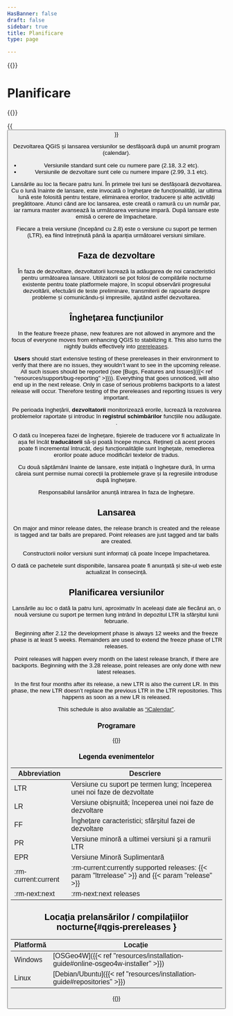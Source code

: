```yaml
---
HasBanner: false
draft: false
sidebar: true
title: Planificare
type: page

---
```

{{<content-start >}}
# Planificare
{{<roadmap >}}

{{<button class="is-primary1 is-rounded" link="https://qgis.org/schedule.ics" text="Subscribe to the roadmap iCalendar" >}}

Dezvoltarea QGIS și lansarea versiunilor se desfășoară după un anumit program (calendar).
- Versiunile standard sunt cele cu numere pare (2.18, 3.2 etc).
- Versiunile de dezvoltare sunt cele cu numere impare (2.99, 3.1 etc).

Lansările au loc la fiecare patru luni. În primele trei luni se desfășoară dezvoltarea. Cu o lună înainte de lansare, este invocată o înghețare de funcționalități, iar ultima lună este folosită pentru testare, eliminarea erorilor, traducere și alte activități pregătitoare. Atunci când are loc lansarea, este creată o ramură cu un număr par, iar ramura master avansează la următoarea versiune impară. După lansare este emisă o cerere de împachetare.

Fiecare a treia versiune (începând cu 2.8) este o versiune cu suport pe termen (LTR), ea fiind întreținută până la apariția următoarei versiuni similare.
## Faza de dezvoltare
În faza de dezvoltare, dezvoltatorii lucrează la adăugarea de noi caracteristici pentru următoarea lansare. Utilizatorii se pot folosi de compilările nocturne existente pentru toate platformele majore, în scopul observării progresului dezvoltării, efectuării de teste preliminare, transmiterii de rapoarte despre probleme și comunicându-și impresiile, ajutând astfel dezvoltarea.
## Înghețarea funcțiunilor
In the feature freeze phase, new features are not allowed in anymore and the focus of everyone moves from enhancing QGIS to stabilizing it. This also turns the nightly builds effectively into [prereleases](#qgis-prereleases).

**Users** should start extensive testing of these prereleases in their environment to verify that there are no issues, they wouldn’t want to see in the upcoming release. All such issues should be reported (see [Bugs, Features and Issues]({{< ref "resources/support/bug-reporting" >}})). Everything that goes unnoticed, will also end up in the next release. Only in case of serious problems backports to a latest release will occur. Therefore testing of the prereleases and reporting issues is very important.

Pe perioada înghețării, **dezvoltatorii** monitorizează erorile, lucrează la rezolvarea problemelor raportate și introduc în **registrul schimbărilor** funcțiile nou adăugate.                               .

O dată cu începerea fazei de înghețare, fișierele de traducere vor fi actualizate în așa fel încât **traducătorii** să-și poată începe munca. Rețineți că acest proces poate fi incremental întrucât, deși funcționalitățile sunt înghețate, remedierea erorilor poate aduce modificări textelor de tradus.

Cu două săptămâni înainte de lansare, este inițiată o înghețare dură, în urma căreia sunt permise numai corecții la problemele grave și la regresiile introduse după înghețare.

Responsabilul lansărilor anunță intrarea în faza de înghețare.
## Lansarea
On major and minor release dates, the release branch is created and the release is tagged and tar balls are prepared. Point releases are just tagged and tar balls are created.

Constructorii noilor versiuni sunt informați că poate începe împachetarea.

O dată ce pachetele sunt disponibile, lansarea poate fi anunțată și site-ul web este actualizat în consecință.
## Planificarea versiunilor
Lansările au loc o dată la patru luni, aproximativ în aceleași date ale fiecărui an, o nouă versiune cu suport pe termen lung intrând în depozitul LTR la sfârșitul lunii februarie.

Beginning after 2.12 the development phase is always 12 weeks and the freeze phase is at least 5 weeks. Remainders are used to extend the freeze phase of LTR releases.

Point releases will happen every month on the latest release branch, if there are backports. Beginning with the 3.28 release, point releases are only done with new latest releases.

In the first four months after its release, a new LTR is also the current LR. In this phase, the new LTR doesn’t replace the previous LTR in the LTR repositories. This happens as soon as a new LR is released.

This schedule is also available as [“iCalendar”](https://qgis.org/schedule.ics).
### Programare
{{<csv-table file="csv/schedule.csv" >}}
### Legenda evenimentelor
| Abbreviation | Descriere |
| --- | --- |
| LTR | Versiune cu suport pe termen lung; începerea unei noi faze de dezvoltate |
| LR | Versiune obișnuită; începerea unei noi faze de dezvoltare |
| FF | Înghețare caracteristici; sfârșitul fazei de dezvoltare |
| PR | Versiune minoră a ultimei versiuni și a ramurii LTR |
| EPR | Versiune Minoră Suplimentară |
| :rm-current:current | :rm-current:currently supported releases: {{< param "ltrrelease" >}} and {{< param "release" >}} |
| :rm-next:next | :rm-next:next releases |

## Locația prelansărilor / compilațiilor nocturne{#qgis-prereleases }
| Platformă | Locație |
| --- | --- |
| Windows | [OSGeo4W]({{< ref "resources/installation-guide#online-osgeo4w-installer" >}}) |
| Linux | [Debian/Ubuntu]({{< ref "resources/installation-guide#repositories" >}}) |

{{<content-end >}}
